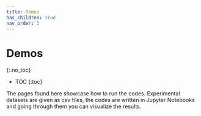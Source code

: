 ```yaml
---
title: Demos
has_children: True
nav_order: 3
---
```


# Demos
{:.no_toc}

* TOC
{:toc}

The pages found here showcase how to run the codes. Experimental datasets are given as csv files, the codes are written in Jupyter Notebooks and going through them you can visualize the results.


